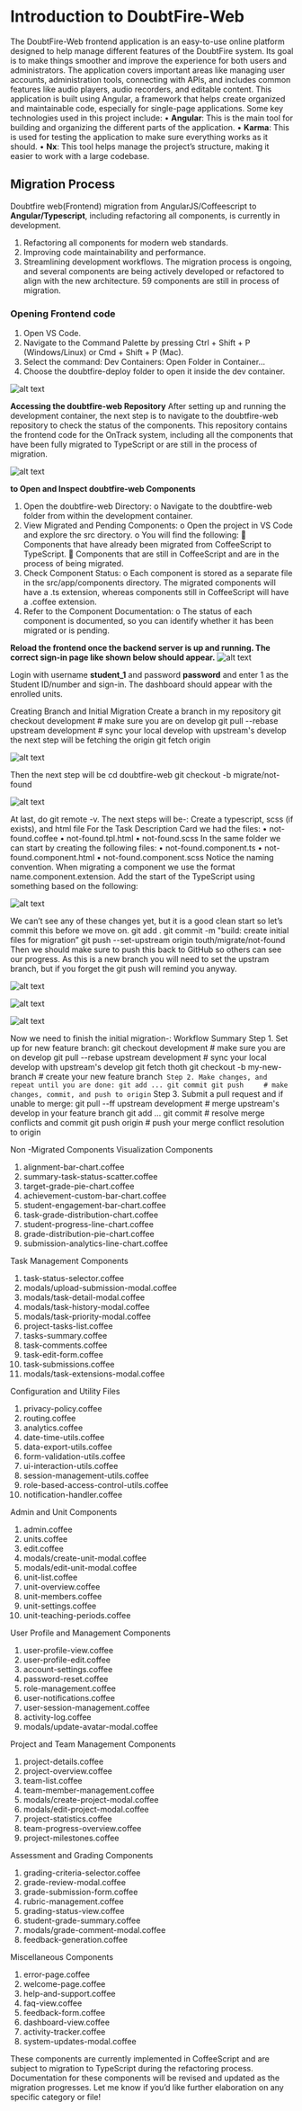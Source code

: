 # Introduction to DoubtFire-Web 
The DoubtFire-Web frontend application is an easy-to-use online platform designed to help manage different features of the DoubtFire system. Its goal is to make things smoother and improve the experience for both users and administrators. The application covers important areas like managing user accounts, administration tools, connecting with APIs, and includes common features like audio players, audio recorders, and editable content.
This application is built using Angular, a framework that helps create organized and maintainable code, especially for single-page applications. Some key technologies used in this project include:
•	**Angular**: This is the main tool for building and organizing the different parts of the application.
•	**Karma**: This is used for testing the application to make sure everything works as it should.
•	**Nx**: This tool helps manage the project’s structure, making it easier to work with a large codebase.
## Migration Process
Doubtfire web(Frontend) migration from AngularJS/Coffeescript to **Angular/Typescript**, including refactoring all components, is currently in development.
1.	Refactoring all components for modern web standards.
2.	Improving code maintainability and performance.
3.	Streamlining development workflows.
The migration process is ongoing, and several components are being actively developed or refactored to align with the new architecture.
59 components are still in process of migration.

### Opening Frontend code
1.	Open VS Code.
2.	Navigate to the Command Palette by pressing Ctrl + Shift + P (Windows/Linux) or Cmd + Shift + P (Mac).
3.	Select the command:
Dev Containers: Open Folder in Container...
4.	Choose the doubtfire-deploy folder to open it inside the dev container.

![alt text](image-1.png)

**Accessing the doubtfire-web Repository**
After setting up and running the development container, the next step is to navigate to the doubtfire-web repository to check the status of the components. This repository contains the frontend code for the OnTrack system, including all the components that have been fully migrated to TypeScript or are still in the process of migration.

![alt text](image-2.png)

**to Open and Inspect doubtfire-web Components**
1.	Open the doubtfire-web Directory:
o	Navigate to the doubtfire-web folder from within the development container.
2.	View Migrated and Pending Components:
o	Open the project in VS Code and explore the src directory.
o	You will find the following:
	Components that have already been migrated from CoffeeScript to TypeScript.
	Components that are still in CoffeeScript and are in the process of being migrated.
3.	Check Component Status:
o	Each component is stored as a separate file in the src/app/components directory. The migrated components will have a .ts extension, whereas components still in CoffeeScript will have a .coffee extension.
4.	Refer to the Component Documentation:
o	The status of each component is documented, so you can identify whether it has been migrated or is pending.

**Reload the frontend once the backend server is up and running. The correct sign-in page like shown below should appear.**
![alt text](image-3.png)

Login with username **student_1** and password **password** and enter 1 as the Student ID/number and sign-in. The dashboard should appear with the enrolled units.

Creating Branch and Initial Migration
Create a branch in my repository 
git checkout development # make sure you are on develop
git pull --rebase upstream development # sync your local develop with upstream's develop
the next step will be fetching the origin git fetch origin

![alt text](image-4.png)

Then the next step will be 
cd doubtfire-web
git checkout -b migrate/not-found

![alt text](image-5.png)

At last, do git remote -v.
The next steps will be-:
 Create a typescript, scss (if exists), and html file
For the Task Description Card we had the files:
•	not-found.coffee
•	not-found.tpl.html
•	not-found.scss
In the same folder we can start by creating the following files:
•	not-found.component.ts
•	not-found.component.html
•	not-found.component.scss
Notice the naming convention. When migrating a component we use the format name.component.extension. Add the start of the TypeScript using something based on the following:

![alt text](image-6.png)

We can’t see any of these changes yet, but it is a good clean start so let’s commit this before we move on.
git add .
git commit -m "build: create initial files for migration”
git push --set-upstream origin touth/migrate/not-found
Then we should make sure to push this back to GitHub so others can see our progress. As this is a new branch you will need to set the upstram branch, but if you forget the git push will remind you anyway.

![alt text](image-7.png)

![alt text](image-8.png)

![alt text](image-9.png)

Now we need to finish the initial migration-:
Workflow Summary
Step 1. Set up for new feature branch:
git checkout development                # make sure you are on develop
git pull --rebase upstream development  # sync your local develop with upstream's develop
git fetch thoth
git checkout -b my-new-branch           # create your new feature branch```
Step 2. Make changes, and repeat until you are done:
git add ...
git commit
git push     # make changes, commit, and push to origin```
Step 3. Submit a pull request and if unable to merge:
git pull --ff upstream development # merge upstream's develop in your feature branch
git add ...
git commit           # resolve merge conflicts and commit
git push origin                    # push your merge conflict resolution to origin

Non -Migrated Components 
Visualization Components
1.	alignment-bar-chart.coffee
2.	summary-task-status-scatter.coffee
3.	target-grade-pie-chart.coffee
4.	achievement-custom-bar-chart.coffee
5.	student-engagement-bar-chart.coffee
6.	task-grade-distribution-chart.coffee
7.	student-progress-line-chart.coffee
8.	grade-distribution-pie-chart.coffee
9.	submission-analytics-line-chart.coffee


Task Management Components
1.	task-status-selector.coffee
2.	modals/upload-submission-modal.coffee
3.	modals/task-detail-modal.coffee
4.	modals/task-history-modal.coffee
5.	modals/task-priority-modal.coffee
6.	project-tasks-list.coffee
7.	tasks-summary.coffee
8.	task-comments.coffee
9.	task-edit-form.coffee
10.	task-submissions.coffee
11.	modals/task-extensions-modal.coffee

Configuration and Utility Files
1.	privacy-policy.coffee
2.	routing.coffee
3.	analytics.coffee
4.	date-time-utils.coffee
5.	data-export-utils.coffee
6.	form-validation-utils.coffee
7.	ui-interaction-utils.coffee
8.	session-management-utils.coffee
9.	role-based-access-control-utils.coffee
10.	notification-handler.coffee


Admin and Unit Components
1.	admin.coffee
2.	units.coffee
3.	edit.coffee
4.	modals/create-unit-modal.coffee
5.	modals/edit-unit-modal.coffee
6.	unit-list.coffee
7.	unit-overview.coffee
8.	unit-members.coffee
9.	unit-settings.coffee
10.	unit-teaching-periods.coffee

User Profile and Management Components
1.	user-profile-view.coffee
2.	user-profile-edit.coffee
3.	account-settings.coffee
4.	password-reset.coffee
5.	role-management.coffee
6.	user-notifications.coffee
7.	user-session-management.coffee
8.	activity-log.coffee
9.	modals/update-avatar-modal.coffee

Project and Team Management Components
1.	project-details.coffee
2.	project-overview.coffee
3.	team-list.coffee
4.	team-member-management.coffee
5.	modals/create-project-modal.coffee
6.	modals/edit-project-modal.coffee
7.	project-statistics.coffee
8.	team-progress-overview.coffee
9.	project-milestones.coffee





Assessment and Grading Components
1.	grading-criteria-selector.coffee
2.	grade-review-modal.coffee
3.	grade-submission-form.coffee
4.	rubric-management.coffee
5.	grading-status-view.coffee
6.	student-grade-summary.coffee
7.	modals/grade-comment-modal.coffee
8.	feedback-generation.coffee

Miscellaneous Components
1.	error-page.coffee
2.	welcome-page.coffee
3.	help-and-support.coffee
4.	faq-view.coffee
5.	feedback-form.coffee
6.	dashboard-view.coffee
7.	activity-tracker.coffee
8.	system-updates-modal.coffee

These components are currently implemented in CoffeeScript and are subject to migration to TypeScript during the refactoring process. Documentation for these components will be revised and updated as the migration progresses. Let me know if you’d like further elaboration on any specific category or file!



